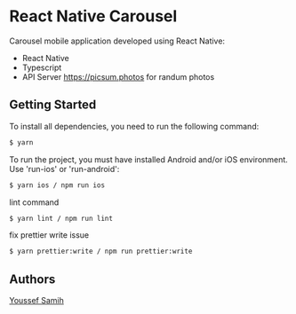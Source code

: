 # React Native Carousel

Carousel mobile application developed using React Native:

- React Native
- Typescript
- API Server https://picsum.photos for randum photos

## Getting Started

To install all dependencies, you need to run the following command:

```sh
$ yarn
```

To run the project, you must have installed Android and/or iOS environment. Use 'run-ios' or 'run-android':

```sh
$ yarn ios / npm run ios
```

lint command

```sh
$ yarn lint / npm run lint
```

fix prettier write issue

```sh
$ yarn prettier:write / npm run prettier:write
```

## Authors

[Youssef Samih](https://github.com/youssefSamih)
